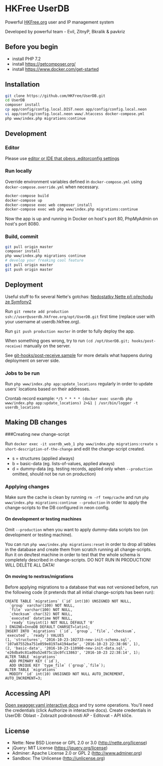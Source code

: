 # HKFree UserDB
Powerful [HKFree.org](http://www.hkfree.org) user and IP management system

Developed by powerful team - Evil, ZitnyP, Bkralik & pavkriz

## Before you begin
 - install PHP 7.2
 - install https://getcomposer.org/
 - install https://www.docker.com/get-started

## Installation

```bash
git clone https://github.com/HKFree/UserDB.git
cd UserDB
composer install
cp app/config/config.local.DIST.neon app/config/config.local.neon
vi app/config/config.local.neon www/.htaccess docker-compose.yml
php www/index.php migrations:continue
```

## Development

### Editor

Please use [editor or IDE that obeys .editorconfig settings](http://editorconfig.org/#download)

### Run locally

Override environment variables defined in `docker-compose.yml` using `docker-compose.override.yml` when necessary.

```bash
docker-compose build
docker-compose up
docker-compose exec web composer install
docker-compose exec web php www/index.php migrations:continue
```

Now the app is up and running in Docker on host's port 80, PhpMyAdmin on host's port 8080.

### Build, commit

```bash
git pull origin master
composer install
php www/index.php migrations continue
# develop your freaking cool feature
git pull origin master
git push origin master
```


## Deployment

Useful stuff to fix several Nette's gotchas: [Nedostatky Nette při přechodu ze Symfony2](https://quip.com/1DAjAVxx9gZ8)

Run `git remote add production ssh://user@userdb.hkfree.org/opt/UserDB.git` first time (replace user with your username at userdb.hkfree.org).

Run `git push production master` in order to fully deploy the app.

When something goes wrong, try to run `(cd /opt/UserDB.git; hooks/post-receive)` manually on the server.

See [git-hooks/post-receive.sample](git-hooks/post-receive.sample) for more details what happens during deployment on server side.

### Jobs to be run

Run `php www/index.php app:update_locations` regularly in order to update users' locations based on their addresses.

Crontab record example: `*/5 * * * * (docker exec userdb php www/index.php app:update_locations) 2>&1 | /usr/bin/logger -t userdb_locations`

## Making DB changes

###Creating new change-script

Run
`docker exec -it userdb_web_1 php www/index.php migrations:create s short-description-of-the-change`
and edit the change-script created.

- s = structures (applied always)
- b = basic-data (eg. lists-of-values, applied always)
- d = dummy-data (eg. testing records, applied only when `--production` omitted, should not be run on production)

### Applying changes

Make sure the cache is clean by running `rm -rf temp/cache` and run
`php www/index.php migrations:continue --production`
in order to apply the change-scripts to the DB configured in neon config.

#### On development or testing machines

Omit `--production` when you want to apply dummy-data scripts too (on development or testing machine).

You can run `php www/index.php migrations:reset` in order to drop all tables in the database and create them from scratch running all
 change-scripts. Run it on dev/test machine in order to test that the whole schema is completely described in change-scripts. DO NOT RUN IN PRODUCTION! WILL DELETE ALL DATA!

#### On moving to nextras/migrations

Before applying migrations to a database that was not versioned before, run the following code (it pretends that all initial change-scripts has been run):
```
CREATE TABLE `migrations` (`id` int(10) UNSIGNED NOT NULL,
  `group` varchar(100) NOT NULL,
  `file` varchar(100) NOT NULL,
  `checksum` char(32) NOT NULL,
  `executed` datetime NOT NULL,
  `ready` tinyint(1) NOT NULL DEFAULT '0'
) ENGINE=InnoDB DEFAULT CHARSET=latin1;
INSERT INTO `migrations` (`id`, `group`, `file`, `checksum`, `executed`, `ready`) VALUES
(1, 'structures', '2016-10-23-102733-new-init-schema.sql', '107a87552ba751e059e8197a4194ae5e', '2016-10-23 22:38:06', 1),
(2, 'basic-data', '2016-10-23-110900-new-init-data.sql', 'e26dba9c81ad0a52e875c1bc0fc13863', '2016-10-23 22:38:14', 1);
ALTER TABLE `migrations`
  ADD PRIMARY KEY (`id`),
  ADD UNIQUE KEY `type_file` (`group`,`file`);
ALTER TABLE `migrations`
  MODIFY `id` int(10) UNSIGNED NOT NULL AUTO_INCREMENT, AUTO_INCREMENT=3;
```

## Accessing API

[Open swagger.yaml interactive docs](http://petstore.swagger.io/?url=https://raw.githubusercontent.com/HKFree/UserDB/master/swagger.yaml) and try some operations.
You'll need the credentials (click Authorize in interactive docs). Create credentials in UserDB: Oblast - Zobrazit podrobnosti AP - Editovat - API klíče.

## License

- Nette: New BSD License or GPL 2.0 or 3.0 (http://nette.org/license)
- jQuery: MIT License (https://jquery.org/license)
- Adminer: Apache License 2.0 or GPL 2 (http://www.adminer.org)
- Sandbox: The Unlicense (http://unlicense.org)

